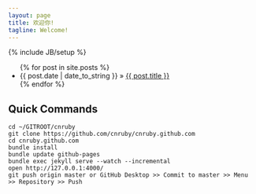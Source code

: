 ```yaml
---
layout: page
title: 欢迎你!
tagline: Welcome!
---
```

{% include JB/setup %}

<ul class="posts">
  {% for post in site.posts %}
    <li><span>{{ post.date | date_to_string }}</span> &raquo; <a href="{{ BASE_PATH }}{{ post.url }}">{{ post.title }}</a></li>
  {% endfor %}
</ul>

## Quick Commands

    cd ~/GITROOT/cnruby
    git clone https://github.com/cnruby/cnruby.github.com
    cd cnruby.github.com
    bundle install
    bundle update github-pages
    bundle exec jekyll serve --watch --incremental
    open http://127.0.0.1:4000/
    git push origin master or GitHub Desktop >> Commit to master >> Menu >> Repository >> Push


